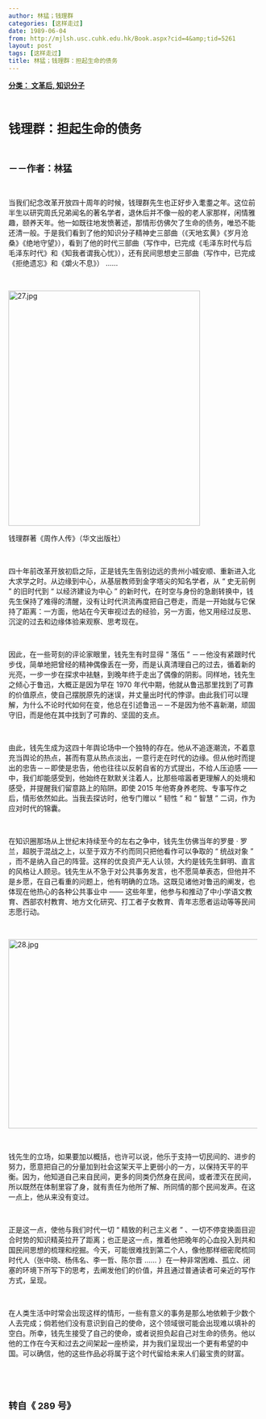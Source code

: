 ```yaml
---
author: 林猛；钱理群
categories: [这样走过]
date: 1989-06-04
from: http://mjlsh.usc.cuhk.edu.hk/Book.aspx?cid=4&amp;tid=5261
layout: post
tags: [这样走过]
title: 林猛；钱理群：担起生命的债务
---
```


<div style="margin: 15px 10px 10px 0px;">
<div>
<span id="ctl00_ContentPlaceHolder1_chapter1_SubjectLabel" style="font-weight:bold;text-decoration:underline;">
   分类： 文革后, 知识分子
  </span>
</div>
<p class="p1">
<b>
<font size="5">
<span class="s1">
</span>
<br/>
</font>
</b>
</p>
<p class="p2">
<span class="s1">
<b>
<font size="5">
     钱理群：担起生命的债务
    </font>
</b>
</span>
</p>
<p class="p1">
<b>
<font size="4">
<span class="s1">
</span>
<br/>
</font>
</b>
</p>
<p class="p2">
<span class="s1">
<b>
<font size="4">
     －－作者：林猛
    </font>
</b>
</span>
</p>
<p class="p1">
<span class="s1">
</span>
<br/>
</p>
<p class="p2">
<span class="s1">
   当我们纪念改革开放四十周年的时候，钱理群先生也正好步入耄耋之年。这位前半生以研究周氏兄弟闻名的著名学者，退休后并不像一般的老人家那样，闲情雅趣，颐养天年。他一如既往地发愤著述，那情形仿佛欠了生命的债务，唯恐不能还清一般。于是我们看到了他的知识分子精神史三部曲（《天地玄黄》《岁月沧桑》《绝地守望》），看到了他的时代三部曲（写作中，已完成《毛泽东时代与后毛泽东时代》和《知我者谓我心忧》），还有民间思想史三部曲（写作中，已完成《拒绝遗忘》和《爝火不息》）
  </span>
<span class="s2">
   ……
  </span>
</p>
<p class="p1">
<span class="s1">
</span>
<br/>
</p>
<p class="p3">
<span class="s1">
<img alt="27.jpg" border="0" height="466" src="https://i.imgur.com/EBnJSgv.jpeg" width="380"/>
</span>
</p>
<p class="p2">
<span class="s1">
   钱理群著《周作人传》（华文出版社）
  </span>
</p>
<p class="p1">
<span class="s1">
</span>
<br/>
</p>
<p class="p2">
<span class="s1">
   四十年前改革开放初启之际，正是钱先生告别边远的贵州小城安顺、重新进入北大求学之时。从边缘到中心，从基层教师到金字塔尖的知名学者，从
  </span>
<span class="s2">
   “
  </span>
<span class="s1">
   史无前例
  </span>
<span class="s2">
   ”
  </span>
<span class="s1">
   的旧时代到
  </span>
<span class="s2">
   “
  </span>
<span class="s1">
   以经济建设为中心
  </span>
<span class="s2">
   ”
  </span>
<span class="s1">
   的新时代，在时空与身份的急剧转换中，钱先生保持了难得的清醒，没有让时代洪流再度把自己卷走，而是一开始就与它保持了距离：一方面，他站在今天审视过去的经验，另一方面，他又用经过反思、沉淀的过去和边缘体验来观察、思考现在。
  </span>
</p>
<p class="p1">
<span class="s1">
</span>
<br/>
</p>
<p class="p2">
<span class="s1">
   因此，在一些苛刻的评论家眼里，钱先生有时显得
  </span>
<span class="s2">
   “
  </span>
<span class="s1">
   落伍
  </span>
<span class="s2">
   ”
  </span>
<span class="s1">
   －－他没有紧跟时代步伐，简单地把曾经的精神偶像丢在一旁，而是认真清理自己的过去，循着新的光亮，一步一步在探求中袪魅，到晚年终于走出了偶像的阴影。同样地，钱先生之倾心于鲁迅，大概正是因为早在
  </span>
<span class="s2">
   1970
  </span>
<span class="s1">
   年代中期，他就从鲁迅那里找到了可靠的价值原点，使自己摆脱原先的迷误，并丈量出时代的悖谬。由此我们可以理解，为什么不论时代如何在变，他总在引述鲁迅－－不是因为他不喜新潮，顽固守旧，而是他在其中找到了可靠的、坚固的支点。
  </span>
</p>
<p class="p1">
<span class="s1">
</span>
<br/>
</p>
<p class="p2">
<span class="s1">
   由此，钱先生成为这四十年舆论场中一个独特的存在。他从不追逐潮流，不着意充当舆论的热点，甚而有意从热点淡出，一意行走在时代的边缘。但从他时而提出的忠告－－即使是忠告，他也往往以反躬自省的方式提出，不给人压迫感
  </span>
<span class="s2">
   ——
  </span>
<span class="s1">
   中，我们却能感受到，他始终在默默关注着人，比那些喧嚣者更理解人的处境和感受，并提醒我们留意路上的陷阱。即使
  </span>
<span class="s2">
   2015
  </span>
<span class="s1">
   年他寄身养老院、专事写作之后，情形依然如此。当我去探访时，他专门赠以
  </span>
<span class="s2">
   “
  </span>
<span class="s1">
   韧性
  </span>
<span class="s2">
   ”
  </span>
<span class="s1">
   和
  </span>
<span class="s2">
   “
  </span>
<span class="s1">
   智慧
  </span>
<span class="s2">
   ”
  </span>
<span class="s1">
   二词，作为应对时代的锦囊。
  </span>
</p>
<p class="p1">
<span class="s1">
</span>
<br/>
</p>
<p class="p2">
<span class="s1">
   在知识圈那场从上世纪末持续至今的左右之争中，钱先生仿佛当年的罗曼
  </span>
<span class="s2">
   ·
  </span>
<span class="s1">
   罗兰，超脱于混战之上，以至于双方不约而同只把他看作可以争取的
  </span>
<span class="s2">
   “
  </span>
<span class="s1">
   统战对象
  </span>
<span class="s2">
   ”
  </span>
<span class="s1">
   ，而不是纳入自己的阵营。这样的优良资产无人认领，大约是钱先生鲜明、直言的风格让人顾忌。钱先生从不急于对公共事务发言，也不愿简单表态，但他并不是乡愿，在自己看重的问题上，他有明确的立场。这既见诸他对鲁迅的阐发，也体现在他热心的各种公共事业中
  </span>
<span class="s2">
   ——
  </span>
<span class="s1">
   这些年里，他参与和推动了中小学语文教育、西部农村教育、地方文化研究、打工者子女教育、青年志愿者运动等等民间志愿行动。
  </span>
</p>
<p class="p1">
<span class="s1">
</span>
<br/>
</p>
<p class="p3">
<span class="s1">
<img alt="28.jpg" border="0" height="375" src="https://i.imgur.com/tyh2g38.jpg" width="500"/>
</span>
</p>
<p class="p1">
<span class="s1">
</span>
<br/>
</p>
<p class="p2">
<span class="s1">
   钱先生的立场，如果要加以概括，也许可以说，他乐于支持一切民间的、进步的努力，愿意把自己的分量加到社会这架天平上更弱小的一方，以保持天平的平衡。因为，他知道自己来自民间，更多的同类仍然身在民间，或者湮灭在民间，所以既然在体制里容了身，就有责任为他所了解、所同情的那个民间发声。在这一点上，他从来没有变过。
  </span>
</p>
<p class="p1">
<span class="s1">
</span>
<br/>
</p>
<p class="p2">
<span class="s1">
   正是这一点，使他与我们时代一切
  </span>
<span class="s2">
   “
  </span>
<span class="s1">
   精致的利己主义者
  </span>
<span class="s2">
   ”
  </span>
<span class="s1">
   、一切不停变换面目迎合时势的知识精英拉开了距离；也正是这一点，推着他把晚年的心血投入到共和国民间思想的梳理和挖掘。今天，可能很难找到第二个人，像他那样细密爬梳同时代人（张中晓、杨伟名、李一哲、陈尔晋
  </span>
<span class="s2">
   ……
  </span>
<span class="s1">
   ）在一种非常困难、孤立、闭塞的环境下所写下的思考，去阐发他们的价值，并且通过普通读者可亲近的写作方式，呈现。
  </span>
</p>
<p class="p1">
<span class="s1">
</span>
<br/>
</p>
<p class="p2">
<span class="s1">
   在人类生活中时常会出现这样的情形，一些有意义的事务是那么地依赖于少数个人去完成；倘若他们没有意识到自己的使命，这个领域很可能会出现难以填补的空白。所幸，钱先生接受了自己的使命，或者说担负起自己对生命的债务。他以他的工作在今天和过去之间架起一座桥梁，并为我们呈现出一个更有希望的中国。可以确信，他的这些作品必将属于这个时代留给未来人们最宝贵的财富。
  </span>
</p>
<p class="p1">
<span class="s1">
</span>
<br/>
</p>
<p class="p1">
<b>
<font size="4">
<span class="s1">
</span>
<br/>
</font>
</b>
</p>
<p class="p2">
<b>
<font size="4">
<span class="s1">
     转自《
    </span>
<span class="s2">
     289
    </span>
<span class="s1">
     号》
    </span>
</font>
</b>
</p>
</div>
